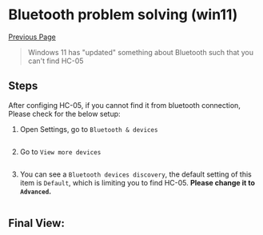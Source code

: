 # Bluetooth problem solving (win11)
[Previous Page](02-bluetooth.md)

> Windows 11 has "updated" something about Bluetooth such that you can't find HC-05

## Steps

After configing HC-05, if you cannot find it from bluetooth connection, Please check for the below setup:

1. Open Settings, go to `Bluetooth & devices`

<figure><img src="../images/bluetooth-win11-1.png" alt=""><figcaption></figcaption></figure>

2. Go to `View more devices`

<figure><img src="../images/bluetooth-win11-2.jpeg" alt=""><figcaption></figcaption></figure>

3. You can see a `Bluetooth devices discovery`, the default setting of this item is `Default`, which is limiting you to find HC-05. **Please change it to `Advanced`.**

<figure><img src="../images/bluetooth-win11-3.jpeg" alt=""><figcaption></figcaption></figure>

## Final View:

<figure><img src="../images/bluetooth-win11-4.png" alt=""><figcaption></figcaption></figure>
